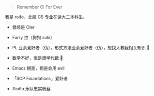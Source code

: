 > Remember OI For Ever

我是 roife，北航 CS 专业在读大二本科生。

- 曾经是 OIer

- Furry 控（狗狗 suki）

- PL 业余爱好者（伪），形式方法业余爱好者（伪），想找人教我相关知识 🤣

- 数学不好，但是想学代数 🦘

- Emacs 拥趸，但是会用 evil

- 「SCP Foundations」爱好者

- Любэ 乐队忠实粉丝
